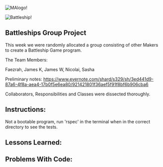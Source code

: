 ![MAlogo!](http://www.makersacademy.com/)

![Battleship!](http://img2.wikia.nocookie.net/__cb20110706133135/empiresandallies/images/1/1b/Railgun_Battleship.png)

Battleships Group Project
--
This week we were randomly allocated a group consisting of other Makers to create a Battleship Game program.


The Team Members:

Faezrah,
James K,
James W,
Nicolai,
Sasha

Preliminary notes: https://www.evernote.com/shard/s329/sh/3ed441d9-87a6-4f8a-aea4-17b0f5e6ea80/921421801f36aef5f91f8bf6b906cba6

Collaborators, Responsibilities and Classes were dissected thoroughly.

Instructions:
--
Not a bootable program, run 'rspec' in the terminal when in the correct directory to see the tests.


Lessons Learned:
--


Problems With Code:
--

